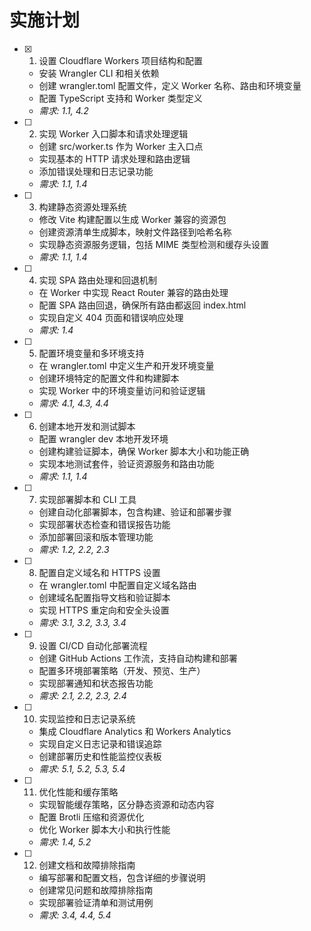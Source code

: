 # 实施计划

- [x] 1. 设置 Cloudflare Workers 项目结构和配置



  - 安装 Wrangler CLI 和相关依赖
  - 创建 wrangler.toml 配置文件，定义 Worker 名称、路由和环境变量
  - 配置 TypeScript 支持和 Worker 类型定义
  - _需求: 1.1, 4.2_

- [ ] 2. 实现 Worker 入口脚本和请求处理逻辑
  - 创建 src/worker.ts 作为 Worker 主入口点
  - 实现基本的 HTTP 请求处理和路由逻辑
  - 添加错误处理和日志记录功能
  - _需求: 1.1, 1.4_

- [ ] 3. 构建静态资源处理系统
  - 修改 Vite 构建配置以生成 Worker 兼容的资源包
  - 创建资源清单生成脚本，映射文件路径到哈希名称
  - 实现静态资源服务逻辑，包括 MIME 类型检测和缓存头设置
  - _需求: 1.1, 1.4_

- [ ] 4. 实现 SPA 路由处理和回退机制
  - 在 Worker 中实现 React Router 兼容的路由处理
  - 配置 SPA 路由回退，确保所有路由都返回 index.html
  - 实现自定义 404 页面和错误响应处理
  - _需求: 1.4_

- [ ] 5. 配置环境变量和多环境支持
  - 在 wrangler.toml 中定义生产和开发环境变量
  - 创建环境特定的配置文件和构建脚本
  - 实现 Worker 中的环境变量访问和验证逻辑
  - _需求: 4.1, 4.3, 4.4_

- [ ] 6. 创建本地开发和测试脚本
  - 配置 wrangler dev 本地开发环境
  - 创建构建验证脚本，确保 Worker 脚本大小和功能正确
  - 实现本地测试套件，验证资源服务和路由功能
  - _需求: 1.1, 1.4_

- [ ] 7. 实现部署脚本和 CLI 工具
  - 创建自动化部署脚本，包含构建、验证和部署步骤
  - 实现部署状态检查和错误报告功能
  - 添加部署回滚和版本管理功能
  - _需求: 1.2, 2.2, 2.3_

- [ ] 8. 配置自定义域名和 HTTPS 设置
  - 在 wrangler.toml 中配置自定义域名路由
  - 创建域名配置指导文档和验证脚本
  - 实现 HTTPS 重定向和安全头设置
  - _需求: 3.1, 3.2, 3.3, 3.4_

- [ ] 9. 设置 CI/CD 自动化部署流程
  - 创建 GitHub Actions 工作流，支持自动构建和部署
  - 配置多环境部署策略（开发、预览、生产）
  - 实现部署通知和状态报告功能
  - _需求: 2.1, 2.2, 2.3, 2.4_

- [ ] 10. 实现监控和日志记录系统
  - 集成 Cloudflare Analytics 和 Workers Analytics
  - 实现自定义日志记录和错误追踪
  - 创建部署历史和性能监控仪表板
  - _需求: 5.1, 5.2, 5.3, 5.4_

- [ ] 11. 优化性能和缓存策略
  - 实现智能缓存策略，区分静态资源和动态内容
  - 配置 Brotli 压缩和资源优化
  - 优化 Worker 脚本大小和执行性能
  - _需求: 1.4, 5.2_

- [ ] 12. 创建文档和故障排除指南
  - 编写部署和配置文档，包含详细的步骤说明
  - 创建常见问题和故障排除指南
  - 实现部署验证清单和测试用例
  - _需求: 3.4, 4.4, 5.4_